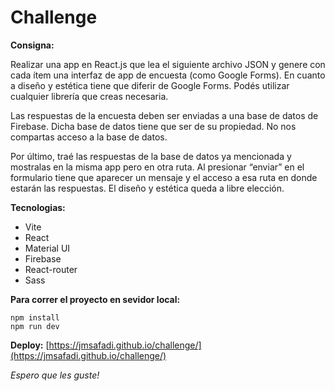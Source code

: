# Challenge

**Consigna:**

Realizar una app en React.js que lea el siguiente archivo JSON y genere con cada ítem una interfaz de app de encuesta (como Google Forms).
En cuanto a diseño y estética tiene que diferir de Google Forms. Podés utilizar cualquier librería que creas necesaria.

Las respuestas de la encuesta deben ser enviadas a una base de datos de Firebase.
Dicha base de datos tiene que ser de su propiedad. No nos compartas acceso a la base de datos.

Por último, traé las respuestas de la base de datos ya mencionada y mostralas en la misma app pero en otra ruta. Al presionar “enviar” en el formulario tiene que aparecer un mensaje y el acceso a esa ruta en donde estarán las respuestas. El diseño y estética queda a libre elección.

**Tecnologias:**
* Vite
* React
* Material UI
* Firebase
* React-router
* Sass

**Para correr el proyecto en sevidor local:**
```
npm install
npm run dev

```
**Deploy:**
[https://jmsafadi.github.io/challenge/](https://jmsafadi.github.io/challenge/)

*Espero que les guste!*
